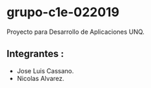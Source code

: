 # grupo-c1e-022019
Proyecto para Desarrollo de Aplicaciones UNQ.

## Integrantes : 
 - Jose Luis Cassano.
 - Nicolas Alvarez.
